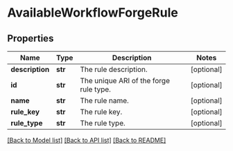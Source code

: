 # AvailableWorkflowForgeRule

## Properties
Name | Type | Description | Notes
------------ | ------------- | ------------- | -------------
**description** | **str** | The rule description. | [optional] 
**id** | **str** | The unique ARI of the forge rule type. | [optional] 
**name** | **str** | The rule name. | [optional] 
**rule_key** | **str** | The rule key. | [optional] 
**rule_type** | **str** | The rule type. | [optional] 

[[Back to Model list]](../README.md#documentation-for-models) [[Back to API list]](../README.md#documentation-for-api-endpoints) [[Back to README]](../README.md)

